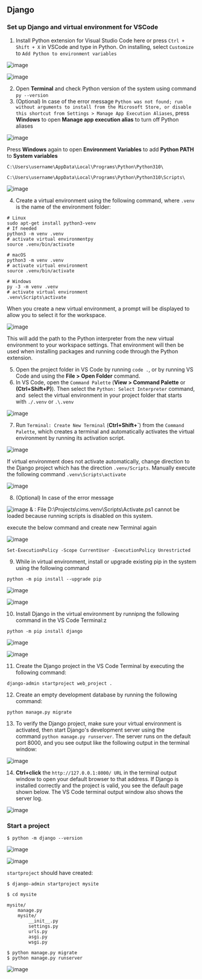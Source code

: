 ## Django

### Set up Django and virtual environment for VSCode

1. Install Python extension for Visual Studio Code here or press ```Ctrl + Shift + X``` in VSCode and type in Python. On installing, select ```Customize``` to ```Add Python to environment variables```

![image](https://user-images.githubusercontent.com/35042430/167447903-df7ec6f8-88dd-42af-89da-d98b3d37c6d8.png)

![image](https://user-images.githubusercontent.com/35042430/167448019-67530f54-d942-4159-9bbc-74c371210c57.png)

2. Open __Terminal__ and check Python version of the system using command ```py --version```
3. (Optional) In case of the error message
```Python was not found; run without arguments to install from the Microsoft Store, or disable this shortcut from Settings > Manage App Execution Aliases```, press __Windows__ to open __Manage app execution alias__ to turn off Python aliases

![image](https://user-images.githubusercontent.com/35042430/167448673-8171d445-3f10-4fd0-9b2c-dc94c999e712.png)

Press __Windows__ again to open __Environment Variables__ to add __Python PATH__ to __System variables__

```C:\Users\username\AppData\Local\Programs\Python\Python310\```

```C:\Users\username\AppData\Local\Programs\Python\Python310\Scripts\```

![image](https://user-images.githubusercontent.com/35042430/167449292-779abfef-8540-48e3-a01c-88188a8a3730.png)

4. Create a virtual environment using the following command, where ```.venv``` is the name of the environment folder:

```{Shell}
# Linux
sudo apt-get install python3-venv
# If needed
python3 -m venv .venv
# activate virtual environmentpy
source .venv/bin/activate

# macOS
python3 -m venv .venv
# activate virtual environment
source .venv/bin/activate

# Windows
py -3 -m venv .venv
# activate virtual environment
.venv\Scripts\activate
```

When you create a new virtual environment, a prompt will be displayed to allow you to select it for the workspace.

![image](https://user-images.githubusercontent.com/35042430/167449514-5704bed8-d9d4-4413-8f50-7b102ab5847e.png)

This will add the path to the Python interpreter from the new virtual environment to your workspace settings. That environment will then be used when installing packages and running code through the Python extension.

5. Open the project folder in VS Code by running ```code .```, or by running VS Code and using the __File > Open Folder__ command.
6. In VS Code, open the ```Command Palette``` (__View > Command Palette__ or __(Ctrl+Shift+P)__). Then select the ```Python: Select Interpreter``` command, and  select the virtual environment in your project folder that starts with ```./.venv``` or ```.\.venv```

![image](https://user-images.githubusercontent.com/35042430/167457807-7144204f-9ee3-4c93-bd89-3c3a4716e255.png)

7. Run ```Terminal: Create New Terminal``` (__Ctrl+Shift+`__) from the ```Command Palette```, which creates a terminal and automatically activates the virtual environment by running its activation script.

![image](https://user-images.githubusercontent.com/35042430/167457935-71eb6862-7cec-498a-bcb9-19e07daaeea3.png)

If virtual environment does not activate automatically, change direction to the Django project which has the direction ```.venv/Scripts```. Manually execute the following command ```.venv\Scripts\activate```

![image](https://user-images.githubusercontent.com/35042430/167458352-e21b83da-d185-4be6-9f02-dd14e1766b4e.png)

8. (Optional) In case of the error message

![image](https://user-images.githubusercontent.com/35042430/167458468-3fc1aaae-caec-425d-a6e8-2efbac4055fb.png)
& : File D:\Projects\cims\.venv\Scripts\Activate.ps1 cannot be loaded because running scripts is disabled on this system.

execute the below command and create new Terminal again

![image](https://user-images.githubusercontent.com/35042430/167458752-a9a76b18-6049-4f84-8f9e-721234b9855d.png)

```{Shell}
Set-ExecutionPolicy -Scope CurrentUser -ExecutionPolicy Unrestricted
```

9. While in virtual environment, install or upgrade existing pip in the system using the following command

```python -m pip install --upgrade pip```

![image](https://user-images.githubusercontent.com/35042430/167459536-6a8ceda2-e36a-418c-970b-3449854f07db.png)

![image](https://user-images.githubusercontent.com/35042430/167459596-e43d295e-588b-449d-9b09-bb27a1fa3a1f.png)

10. Install Django in the virtual environment by runnipng the following command in the VS Code Terminal:z

```python -m pip install django```

![image](https://user-images.githubusercontent.com/35042430/167459701-85cb1152-61dd-431b-9ffe-d208d75b9872.png)

![image](https://user-images.githubusercontent.com/35042430/167459728-b5c6a372-4ff0-4633-a8a9-5ba1610026da.png)

11. Create the Django project in the VS Code Terminal by executing the following command:

```django-admin startproject web_project .```

12. Create an empty development database by running the following command:

```python manage.py migrate```

13. To verify the Django project, make sure your virtual environment is activated, then start Django's development server using the command ```python manage.py runserver```. The server runs on the default port 8000, and you see output like the following output in the terminal window:

![image](https://user-images.githubusercontent.com/35042430/167459889-9bdb3709-a36e-43f0-9117-4deafee98c86.png)

14. __Ctrl+click__ the ```http://127.0.0.1:8000/ URL``` in the terminal output window to open your default browser to that address. If Django is installed correctly and the project is valid, you see the default page shown below. The VS Code terminal output window also shows the server log.

![image](https://user-images.githubusercontent.com/35042430/167460027-c99a6290-26dd-45d8-9a12-c5aaad3ad99b.png)

### Start a project

```{Shell}
$ python -m django --version
```

![image](https://user-images.githubusercontent.com/35042430/167464601-191abec3-fa51-4211-9c4d-b3d6f76a53fd.png)

![image](https://user-images.githubusercontent.com/35042430/167464819-9bab1706-8c48-40fa-9ba5-2a811a55654e.png)

```startproject``` should have created:

```{Shell} 
$ django-admin startproject mysite 
```
```{Shell} 
$ cd mysite
```
```{Shell}
mysite/
    manage.py
    mysite/
        __init__.py
        settings.py
        urls.py
        asgi.py
        wsgi.py
```

```{Shell}
$ python manage.py migrate
$ python manage.py runserver
```

![image](https://user-images.githubusercontent.com/35042430/167465648-2a62f131-f42a-433d-82b9-4eaeb17038b7.png)

